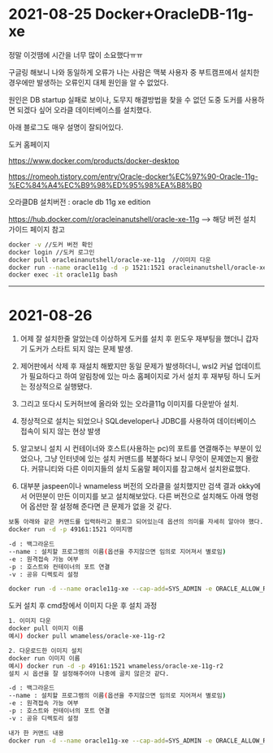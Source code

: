 

# 2021-08-25 Docker+OracleDB-11g-xe



정말 이것땜에 시간을 너무 많이 소요했다ㅠㅠ

구글링 해보니 나와 동일하게 오류가 나는 사람은 맥북 사용자 중 부트캠프에서 설치한 경우에만 발생하는 오류인지 대체 원인을 알 수 없었다.

원인은 DB startup 실패로 보이나, 도무지 해결방법을 찾을 수 없던 도중 도커를 사용하면 되겠다 싶어  오라클 데이터베이스를 설치했다.

아래 블로그도 매우 설명이 잘되어있다.

도커 홈페이지

https://www.docker.com/products/docker-desktop



https://romeoh.tistory.com/entry/Oracle-docker%EC%97%90-Oracle-11g-%EC%84%A4%EC%B9%98%ED%95%98%EA%B8%B0



오라클DB 설치버전 :  oracle db 11g xe edition

https://hub.docker.com/r/oracleinanutshell/oracle-xe-11g --> 해당 버전 설치 가이드 페이지 참고

```bash
docker -v //도커 버전 확인
docker login //도커 로그인
docker pull oracleinanutshell/oracle-xe-11g  //이미지 다운
docker run --name oracle11g -d -p 1521:1521 oracleinanutshell/oracle-xe-11g
docker exec -it oracle11g bash
```



---



# 2021-08-26



1. 어제 잘 설치한줄 알았는데 이상하게 도커를 설치 후 윈도우 재부팅을 했더니 갑자기 도커가 스타트 되지 않는 문제 발생.

2. 제어판에서 삭제 후 재설치 해봤지만 동일 문제가 발생하더니, wsl2 커널 업데이트가 필요하다고 하여 알림창에 있는 마소 홈페이지로 가서 설치 후 재부팅 하니 도커는 정상적으로 실행됐다.

3. 그리고 또다시 도커허브에 올라와 있는 오라클11g 이미지를 다운받아 설치.
4. 정상적으로 설치는 되었으나 SQLdeveloper나 JDBC를 사용하여 데이터베이스 접속이 되지 않는 현상 발생
5. 알고보니 설치 시 컨테이너와 호스트(사용하는 pc)의 포트를 연결해주는 부분이 있었으나, 그냥 인터넷에 있는 설치 커맨드를 복붙하다 보니 무엇이 문제였는지 몰랐다. 커뮤니티와 다른 이미지들의 설치 도움말 페이지를 참고해서 설치완료했다.
6. 대부분 jaspeen이나 wnameless 버전의 오라클을 설치했지만 검색 결과 okky에서 어떤분이 만든 이미지를 보고 설치해보았다. 다른 버전으로 설치해도 아래 명령어 옵션만 잘 설정해 준다면 큰 문제가 없을 것 같다.

```bash
보통 아래와 같은 커맨드를 입력하라고 블로그 되어있는데 옵션의 의미를 자세히 알아야 했다.
docker run -d -p 49161:1521 이미지명

-d : 백그라운드
--name : 설치할 프로그램의 이름(옵션을 주지않으면 임의로 지어져서 별로임)
-e : 원격접속 가능 여부
-p : 호스트와 컨테이너의 포트 연결
-v : 공유 디렉토리 설정

docker run -d --name oracle11g-xe --cap-add=SYS_ADMIN -e ORACLE_ALLOW_REMOTE=true -p 22:22 -p 1521:1521 -p 8080:8080 furywolf/centoslocal_oracle-xe
```



도커 설치 후 cmd창에서 이미지 다운 후 설치 과정

```bash
1. 이미지 다운
docker pull 이미지 이름
예시) docker pull wnameless/oracle-xe-11g-r2

2. 다운로드한 이미지 설치
docker run 이미지 이름
예시) docker run -d -p 49161:1521 wnameless/oracle-xe-11g-r2
설치 시 옵션을 잘 설정해주어야 나중에 골치 않은것 같다.

-d : 백그라운드
--name : 설치할 프로그램의 이름(옵션을 주지않으면 임의로 지어져서 별로임)
-e : 원격접속 가능 여부
-p : 호스트와 컨테이너의 포트 연결
-v : 공유 디렉토리 설정

내가 한 커맨드 내용
docker run -d --name oracle11g-xe --cap-add=SYS_ADMIN -e ORACLE_ALLOW_REMOTE=true -p 22:22 -p 1521:1521 -p 8080:8080 furywolf/centoslocal_oracle-xe
```

